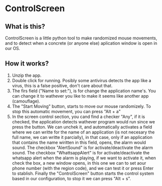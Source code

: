 # ControlScreen
## What is this?
ControlScreen is a little python tool to make randomized mouse movements, and to detect when a concrete (or anyone else) aplication window is open in our OS.

## How it works?
1) Unzip the app.
2) Double click for running. Posibly some antivirus detects the app like a virus, this is a false positive, don't care about that. 
3) The firs field ("Name to set:"), is for change the application name's. You can change it to wathever you like to make it seems like another app (camouflage).
4) The "Start Moving" button, starts to move our mouse randomizely. To stop this automatic movement, you can press "Alt + a"
5) In the screen control section, you cand find a checker "Any", if it is checked, the application detects wathever program would run since we press the button. We can unchek it, and automatically activates a field where we can writte for the name of an application (is not necesary the full name, we can writte it parcially), in that case, only if an application that contains the name wiritten in this field, opens, the alarm would sound. The checkbox "AlertSound" is for activate/deactivate the alarm sound. The checkbox "WhattsappAlert" is for activate/deactivate the whatsapp alert when the alarm is playing, if we want to activate it, when check the box, a new window opens, in this one we can to set aour phone number (with the region code), and we can test it or press Enter to stablish. Finally the "ControlScreen" button starts the control system based in our configuration, to stop it we can press "Alt + s".